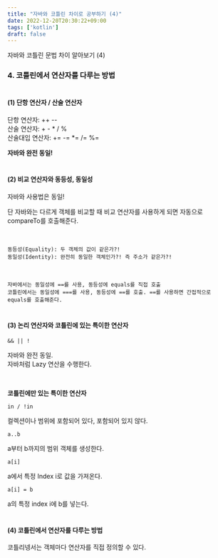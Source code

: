 ```yaml
---
title: "자바와 코틀린 차이로 공부하기 (4)"
date: 2022-12-20T20:30:22+09:00
tags: ['kotlin']
draft: false
---
```


자바와 코틀린 문법 차이 알아보기 (4)
<!--more--> 

### 4. 코틀린에서 연산자를 다루는 방법
#
#### (1) 단항 연산자 / 산술 연산자

단항 연산자: ++ --  
산술 연산자: + - * / %  
산술대입 연산자: += -= *= /= %=  

**자바와 완전 동일!**

#
#### (2) 비교 연산자와 동등성, 동일성
자바와 사용법은 동일!

단 자바와는 다르게 객체를 비교할 때 비교 연산자를 사용하게 되면 자동으로 compareTo를 호출해준다.

<br>

```
동등성(Equality): 두 객체의 값이 같은가?!
동일성(Identity): 완전히 동일한 객체인가?! 즉 주소가 같은가?!
```

<br>

```
자바에서는 동일성에 ==를 사용, 동등성에 equals를 직접 호출  
코틀린에서는 동일성에 ===를 사용, 동등성에 ==를 호출. ==를 사용하면 간접적으로 equals를 호출해준다.
```
#
#### (3) 논리 연산자와 코틀린에 있는 특이한 연산자

`&& || !`

자바와 완전 동일.  
자바처럼 Lazy 연산을 수행한다.

<br>

**코틀린에만 있는 특이한 연산자**

`in / !in`

컬렉션이나 범위에 포함되어 있다, 포함되어 있지 않다.

`a..b`

a부터 b까지의 범위 객체를 생성한다.

`a[i]`

a에서 특정 Index i로 값을 가져온다.

`a[i] = b`

a의 특정 index i에 b를 넣는다.


#
#### (4) 코틀린에서 연산자를 다루는 방법

코틀리넹서는 객체마다 연산자를 직접 정의할 수 있다.

